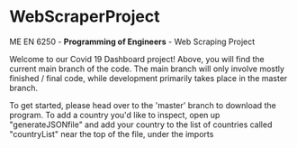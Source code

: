 # WebScraperProject
ME EN 6250 - **Programming of Engineers** - Web Scraping Project

Welcome to our Covid 19 Dashboard project! Above, you will find the current main branch of the code. The main branch will only involve mostly finished / final code, while development primarily takes place in the master branch.

To get started, please head over to the 'master' branch to download the program. To add a country you'd like to inspect, open up "generateJSONfile" and add your country to the list of countries called "countryList" near the top of the file, under the imports
